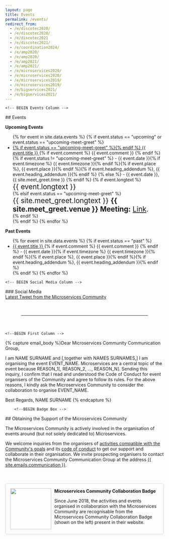 ```yaml
---
layout: page
title: Events
permalink: /events/
redirect_from:
  - /e/discotec2020/
  - /e/discotec2020/
  - /e/discotec2021
  - /e/discotec2021/
  - /e/coordination2024/
  - /e/amp2020/
  - /e/amp2020/
  - /e/amp2021/
  - /e/amp2021/
  - /e/microservices2020/
  - /e/microservices2020/
  - /e/microservices2019/
  - /e/microservices2019/
  - /e/bigservices2021/
  - /e/bigservices2021/
---
```


<section><div class="container"><div class="row"><div class="col-xs-12" markdown="1">

<!--BEGIN First Row -->
<div class="row">

    <!-- BEGIN Events Column -->
<div class="col-xs-12 col-md-7">
<div class="section-title" markdown="1">
## Events
</div>

<strong>Upcoming Events</strong>
<ul>
{% for event in site.data.events %}
{% if event.status == "upcoming" or event.status == "upcoming-meet-greet" %}
<li id="{{ event.id }}">
  <a href="{{ event.link }}">
  {% if event.status == "upcoming-meet-greet" %}<span class="fa fa-star"></span>{% endif %}
  {{ event.title }}
  </a>
  {% if event.comment %}
  <span class="small">{{ event.comment }}</span>
  {% endif %}
  {% if event.status != "upcoming-meet-greet" %}
    - {{ event.date }}{% if event.timezone %} {{ event.timezone }}{% endif %}{% if event.place %}, {{ event.place }}{% endif %}{% if event.heading_addendum %}, {{ event.heading_addendum }}{% endif %}
  {% else %}
    - {{ event.date }}, {{ site.meet_greet.time }}
  {% endif %}
  {% if event.longtext %}
    <br/>
    <div style="font-size: 1.4rem;">{{ event.longtext }}</div>
  {% elsif event.status == "upcoming-meet-greet" %}
    <div style="font-size: 1.4rem;">{{ site.meet_greet.longtext }} <strong>{{ site.meet_greet.venue }} Meeting:</strong> <a href="{{ event.link }}">Link</a>.</div>
  {% endif %}
</li>
{% endif %}
{% endfor %}
</ul>

<strong>Past Events</strong>
<ul>
{% for event in site.data.events %}
{% if event.status == "past" %}
<li id="{{ event.id }}">
  <a href="{{ event.link }}">
  {{ event.title }}
  </a>
  {% if event.comment %}
  <span class="small">{{ event.comment }}</span>
  {% endif %}
  - {{ event.date }}{% if event.timezone %} {{ event.timezone }}{% endif %}{% if event.place %}, {{ event.place }}{% endif %}{% if event.heading_addendum %}, {{ event.heading_addendum }}{% endif %}
</li>
{% endif %}
{% endfor %}
</ul>
</div>
    <!-- END Events Column -->

    <!-- BEGIN Social Media Column -->
<div class="col-xs-12 col-md-offset-1 col-md-4" markdown="1">
### Social Media
<div><a class="twitter-timeline" data-tweet-limit="2" data-height="400" href="https://twitter.com/c_microservices">Latest Tweet from the Microservices Community</a> <script async src="//platform.twitter.com/widgets.js" charset="utf-8"></script></div>
</div>
    <!-- END Social Media Column -->

</div>
<!--END First Row -->

<div style="margin:50px"><hr></div><div class="clear-fix"></div>

<!--BEGIN Second Row -->
<div class="row" style="padding-bottom:50px;">

    <!--BEGIN First Column -->
<div class="text-justify col-xs-12">
        <!--BEGIN E-Mail Text -->
{% capture email_body %}Dear Microservices Community Communication Group,

I am NAME SURNAME and [,together with NAMES SURNAMES,] I am organising the event EVENT_NAME.
Microservices are a central topic of the event because REASON_1[, REASON_2, ..., REASON_N].
Sending this inquiry, I confirm that I read and understood the Code of Conduct for event organisers of the Community and agree to follow its rules.
For the above reasons, I kindly ask the Microservices Community to consider the collaboration to organise EVENT_NAME.

Best Regards,
NAME SURNAME
{% endcapture %}
        <!--END E-Mail Text -->

        <!--BEGIN Badge Box -->
<div markdown="1">
## Obtaining the Support of the Microservices Community

The Microservices Community is actively involved in the organisation of events around (but not solely dedicated to) Microservices.

We welcome inquiries from the organisers of [activities compatible with the Community's goals](/activities/) and its [code of conduct](/events/coc/) to get our support and collaborate in their organisation.
We invite prospecting organisers to contact the Microservices Community Communication Group at the address
<a href="mailto:{{ site.emails.communication }}?subject={{ 'Inquiry for supporting EVENT_NAME' | url_encode }}&body={{ email_body | url_encode }}">{{ site.emails.communication }}</a>.

<div id="badge" style="overflow: auto;padding: 15px;border: 1px solid lightgray;border-radius: 5px; margin-top: 50px;"><img style="float:left;width:130px; padding-right:10px;" src="/assets/images/Badge_MC_Supported_black.png" alt="">
<div class="pt-2">
<strong>Microservices Community Collaboration Badge</strong>
<p>
Since June 2018, the activities and events organised in collaboration with the Microservices Community are recognisable from the Microservices Community Collaboration Badge (shown on the left) present in their website.</p>
</div>
</div>
</div>
        <!--END Badge Box -->

</div>
    <!--END First Column -->

</div>
<!--END Second Row -->

</div></div></div></section>
